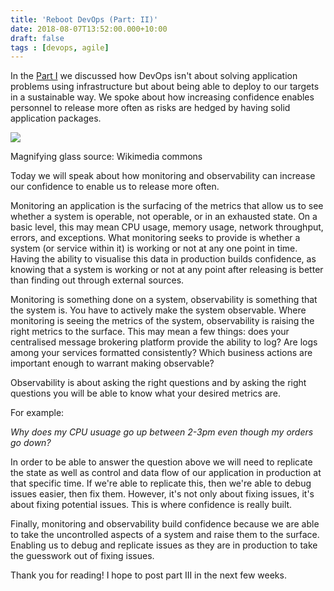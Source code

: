 ```yaml
---
title: 'Reboot DevOps (Part: II)'
date: 2018-08-07T13:52:00.000+10:00
draft: false
tags : [devops, agile]
---
```


In the [Part I](https://blog.raph.ws/2018/07/reboot-devops.html) we discussed how DevOps isn't about solving application problems using infrastructure but about being able to deploy to our targets in a sustainable way. We spoke about how increasing confidence enables personnel to release more often as risks are hedged by having solid application packages.  
  

[![](https://3.bp.blogspot.com/-0lEj-37Cu68/W2fzH5tDW4I/AAAAAAAASzY/xaZqJvM0wSwqHw385xK-K-vlO9qxhcvdwCLcBGAs/s200/Magnifying_glass_01.svg.png)](https://3.bp.blogspot.com/-0lEj-37Cu68/W2fzH5tDW4I/AAAAAAAASzY/xaZqJvM0wSwqHw385xK-K-vlO9qxhcvdwCLcBGAs/s1600/Magnifying_glass_01.svg.png)

Magnifying glass source: Wikimedia commons

  
  
Today we will speak about how monitoring and observability can increase our confidence to enable us to release more often.  
  
Monitoring an application is the surfacing of the metrics that allow us to see whether a system is operable, not operable, or in an exhausted state. On a basic level, this may mean CPU usage, memory usage, network throughput, errors, and exceptions. What monitoring seeks to provide is whether a system (or service within it) is working or not at any one point in time. Having the ability to visualise this data in production builds confidence, as knowing that a system is working or not at any point after releasing is better than finding out through external sources.  
  
Monitoring is something done on a system, observability is something that the system is. You have to actively make the system observable. Where monitoring is seeing the metrics of the system, observability is raising the right metrics to the surface. This may mean a few things: does your centralised message brokering platform provide the ability to log? Are logs among your services formatted consistently? Which business actions are important enough to warrant making observable?  
  
Observability is about asking the right questions and by asking the right questions you will be able to know what your desired metrics are.  
  
For example:  
  
_Why does my CPU usuage go up between 2-3pm even though my orders go down?_  
  
In order to be able to answer the question above we will need to replicate the state as well as control and data flow of our application in production at that specific time. If we're able to replicate this, then we're able to debug issues easier, then fix them. However, it's not only about fixing issues, it's about fixing potential issues. This is where confidence is really built.  
  
Finally, monitoring and observability build confidence because we are able to take the uncontrolled aspects of a system and raise them to the surface. Enabling us to debug and replicate issues as they are in production to take the guesswork out of fixing issues.  
  
Thank you for reading! I hope to post part III in the next few weeks.